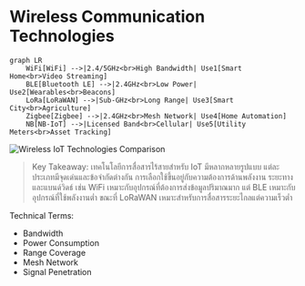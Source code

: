 # Wireless Communication Technologies

```mermaid
graph LR
    WiFi[WiFi] -->|2.4/5GHz<br>High Bandwidth| Use1[Smart Home<br>Video Streaming]
    BLE[Bluetooth LE] -->|2.4GHz<br>Low Power| Use2[Wearables<br>Beacons]
    LoRa[LoRaWAN] -->|Sub-GHz<br>Long Range| Use3[Smart City<br>Agriculture]
    Zigbee[Zigbee] -->|2.4GHz<br>Mesh Network| Use4[Home Automation]
    NB[NB-IoT] -->|Licensed Band<br>Cellular| Use5[Utility Meters<br>Asset Tracking]
```

![Wireless IoT Technologies Comparison](https://www.google.com/search?q=iot+wireless+technologies+comparison&tbm=isch)

> Key Takeaway: เทคโนโลยีการสื่อสารไร้สายสำหรับ IoT มีหลากหลายรูปแบบ แต่ละประเภทมีจุดเด่นและข้อจำกัดต่างกัน การเลือกใช้ขึ้นอยู่กับความต้องการด้านพลังงาน ระยะทาง และแบนด์วิดธ์ เช่น WiFi เหมาะกับอุปกรณ์ที่ต้องการส่งข้อมูลปริมาณมาก แต่ BLE เหมาะกับอุปกรณ์ที่ใช้พลังงานต่ำ ขณะที่ LoRaWAN เหมาะสำหรับการสื่อสารระยะไกลแต่ความเร็วต่ำ

Technical Terms:
- Bandwidth
- Power Consumption
- Range Coverage
- Mesh Network
- Signal Penetration
